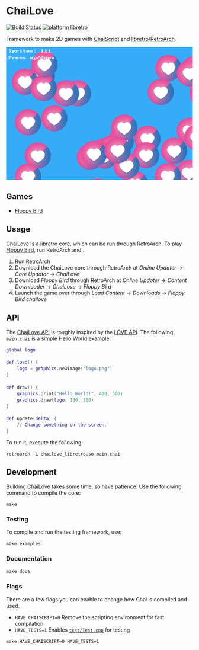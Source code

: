 # ChaiLove
[![Build Status](https://travis-ci.org/RobLoach/ChaiLove.svg?branch=master)](https://travis-ci.org/RobLoach/ChaiLove) [![platform libretro](https://img.shields.io/badge/platform-libretro-brightgreen.svg)](http://buildbot.fiveforty.net/admin/buildbot/build/?name=chailove)

Framework to make 2D games with [ChaiScript](http://chaiscript.com/) and [libretro](https://www.libretro.com)/[RetroArch](http://retroarch.com).

![ChaiLove Benchmark Screenshot](examples/benchmark/screenshot.png)

## Games

- [Floppy Bird](https://github.com/RobLoach/ChaiLove-FloppyBird)

## Usage

ChaiLove is a [libretro](https://www.libretro.com/) core, which can be run through [RetroArch](http://retroarch.com/). To play [Floppy Bird](https://github.com/RobLoach/ChaiLove-FloppyBird), run RetroArch and...

1. Run [RetroArch](http://retroarch.com/)
2. Download the ChaiLove core through RetroArch at *Online Updater* → *Core Updator* → *ChaiLove*
3. Download *Floppy Bird* through RetroArch at *Online Updater* → *Content Downloader* → *ChaiLove* → *Floppy Bird*
4. Launch the game over through *Load Content* → *Downloads* → *Floppy Bird.chailove*

## API

The [ChaiLove API](https://robloach.github.io/ChaiLove/) is roughly inspired by the [LÖVE API](https://love2d.org/wiki/Main_Page). The following `main.chai` is a [simple Hello World example](examples/simple/main.chai):

``` lua
global logo

def load() {
	logo = graphics.newImage("logo.png")
}

def draw() {
    graphics.print("Hello World!", 400, 300)
    graphics.draw(logo, 100, 100)
}

def update(delta) {
	// Change something on the screen.
}
```

To run it, execute the following:

```
retroarch -L chailove_libretro.so main.chai
```

## Development

Building ChaiLove takes some time, so have patience. Use the following command to compile the core:

```
make
```

### Testing

To compile and run the testing framework, use:

```
make examples
```

### Documentation

```
make docs
```

### Flags

There are a few flags you can enable to change how Chai is compiled and used.

- `HAVE_CHAISCRIPT=0` Remove the scripting environment for fast compilation
- `HAVE_TESTS=1` Enables [`test/Test.cpp`](Test.cpp) for testing

```
make HAVE_CHAISCRIPT=0 HAVE_TESTS=1
```
